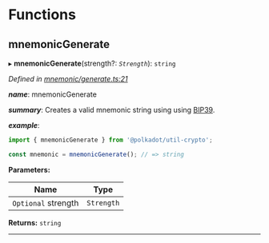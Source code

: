 

# Functions

<a id="mnemonicgenerate"></a>

##  mnemonicGenerate

▸ **mnemonicGenerate**(strength?: *`Strength`*): `string`

*Defined in [mnemonic/generate.ts:21](https://github.com/polkadot-js/common/blob/0f57902/packages/util-crypto/src/mnemonic/generate.ts#L21)*

*__name__*: mnemonicGenerate

*__summary__*: Creates a valid mnemonic string using using [BIP39](https://github.com/bitcoin/bips/blob/master/bip-0039.mediawiki).

*__example__*:   

```javascript
import { mnemonicGenerate } from '@polkadot/util-crypto';

const mnemonic = mnemonicGenerate(); // => string
```

**Parameters:**

| Name | Type |
| ------ | ------ |
| `Optional` strength | `Strength` |

**Returns:** `string`

___

